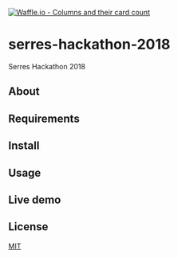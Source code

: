 [![Waffle.io - Columns and their card count](https://badge.waffle.io/SeemsLegitGr/serres-hackathon-2018.svg?columns=all)](https://waffle.io/SeemsLegitGr/serres-hackathon-2018)
# serres-hackathon-2018
Serres Hackathon 2018
## About

## Requirements

## Install

## Usage

## Live demo

## License

[MIT](LICENSE)
